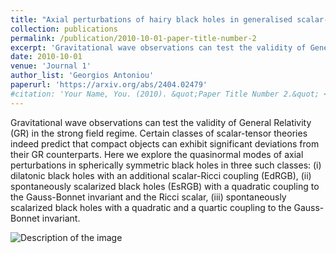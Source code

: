 ```yaml
---
title: "Axial perturbations of hairy black holes in generalised scalar-tensor theories"
collection: publications
permalink: /publication/2010-10-01-paper-title-number-2
excerpt: 'Gravitational wave observations can test the validity of General Relativity (GR) in the strong field regime. Certain classes of scalar-tensor theories indeed predict that compact objects can exhibit significant deviations from their GR counterparts. Here we explore the quasinormal modes of axial perturbations in spherically symmetric black holes in three such classes: (i) dilatonic black holes with an additional scalar-Ricci coupling (EdRGB), (ii) spontaneously scalarized black holes (EsRGB) with a quadratic coupling to the Gauss-Bonnet invariant and the Ricci scalar, (iii) spontaneously scalarized black holes with a quadratic and a quartic coupling to the Gauss-Bonnet invariant.'
date: 2010-10-01
venue: 'Journal 1'
author_list: 'Georgios Antoniou'
paperurl: 'https://arxiv.org/abs/2404.02479'
#citation: 'Your Name, You. (2010). &quot;Paper Title Number 2.&quot; <i>Journal 1</i>. 1(2).'
---
```


Gravitational wave observations can test the validity of General Relativity (GR) in the strong field regime. Certain classes of scalar-tensor theories indeed predict that compact objects can exhibit significant deviations from their GR counterparts. Here we explore the quasinormal modes of axial perturbations in spherically symmetric black holes in three such classes: (i) dilatonic black holes with an additional scalar-Ricci coupling (EdRGB), (ii) spontaneously scalarized black holes (EsRGB) with a quadratic coupling to the Gauss-Bonnet invariant and the Ricci scalar, (iii) spontaneously scalarized black holes with a quadratic and a quartic coupling to the Gauss-Bonnet invariant.

<img src="https://inspirehep.net/files/a03c307de92a843590b75383600cebac" alt="Description of the image">



<!-- [Download paper here](http://academicpages.github.io/files/paper2.pdf) -->

